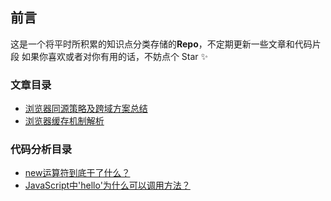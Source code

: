 ## 前言
这是一个将平时所积累的知识点分类存储的**Repo**，不定期更新一些文章和代码片段
如果你喜欢或者对你有用的话，不妨点个 Star :sparkles:

### 文章目录
* [浏览器同源策略及跨域方案总结](./articles/1.md)
* [浏览器缓存机制解析](./articles/2.md)

### 代码分析目录
* [new运算符到底干了什么？](./codes/1.md)
* [JavaScript中'hello'为什么可以调用方法？](./codes/2.md)
